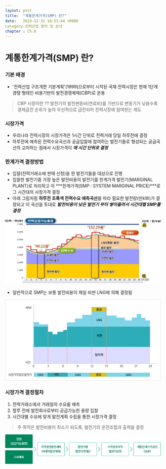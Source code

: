 ```yaml
---
layout: post
title:  "계통한계가격(SMP) 란?"
date:   2019-12-31 16:51:44 +0900
category:전력산업 용어 및 상식
chapter : Ch.0
---
```

# 계통한계가격(SMP) 란?

### 기본 배경
- '전력산업 구조개편 기본계획'(1999)으로부터 시작된 국재 전력시장은 현재 1단계 경탱 형태인 비용기반의 발전경쟁체제(CBP)로 운용

> CBP 시장이란 ?? 발전기의 발전변동비(연료비)를 기반으로 변동기가 낮을수록 경제급전 순위가 높아 우선적으로 급전되어 전력시장에 참여한는 제도

### 시장가격

- 우리나라 전력시장의 시장가격은 1시간 단위로 전력거래 당일 하루전에 결정
- 하루전에 예측된 전력수요곡선과 공급입찰에 참여하는 발전기들로 형성되는 공급곡선의 교차하는 점에서 시장가격이 ***매 시간 단위로 결정***

### 한계가격 결정방법

- 입찰(전력거래소에 판매 신청)을 한 발전기들을 대상으로 진행
- 입찰한 발전기중 가장 높은 발전비용의 발전기를 한계가격 발전기(MARGINAL PLANT)로 처리하고 이 ***한계가격(SMP : SYSTEM MARGINAL PRICE)***로 그 시간대의 사장가격 결정
- 아래 그림처럼 **하루전 초록색 전력수요 예측곡선**를 따라 필요한 발전량(만kW)가 결정되고 이 곡선을 토대로 ***발전비용이 낮은 발전기 부터 쌓아올려서 시간대별 SMP를 결정***

![SMP/smp_graph.jpg](/img/edited_smp_graph.png)

- 일반적으로 SMP는 보통 발전비용이 제일 비싼 LNG에 의해 결정됨

![SMP/smp_graph2.jpg](/img/smp_graph2.jpg)

### 시장가격 결정절차

1. 전력거래소에서 거래일의 수요를 예측
2. 할루 전에 발전회사로부터 공급가능한 용량 입찰
3. 시간대별 수요에 맞게 발전계획 수립을 통한 시장가격 결정

> 주 목적은 발전비용이 최소가 되도록, 발전기의 운전조합과 출력을 결정

![SMP/deter_smp_flow.gif](/img/edited_deter_smp_flow.png)